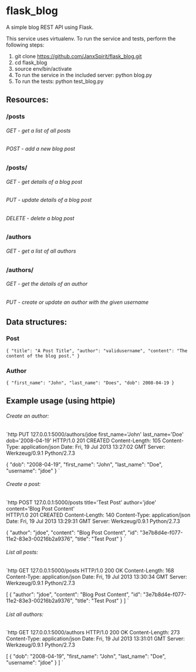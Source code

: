 flask_blog
==========

A simple blog REST API using Flask.

This service uses virtualenv. To run the service and tests, perform the following steps:

1. git clone https://github.com/JanxSpirit/flask_blog.git
2. cd flask_blog
3. source env/bin/activate
4. To run the service in the included server: python blog.py
5. To run the tests: python test_blog.py

## Resources:

### /posts
###### GET - get a list of all posts
###### POST - add a new blog post
### /posts/<post-id>
###### GET - get details of a blog post
###### PUT - update details of a blog post
###### DELETE - delete a blog post
### /authors
###### GET - get a list of all authors
### /authors/<username>
###### GET - get the details of an author
###### PUT - create or update an author with the given username

## Data structures:
### Post
`{
  "title": "A Post Title",
  "author": "validusername",
  "content": "The content of the blog post."
}`

### Author
`{
  "first_name": "John",
  "last_name": "Does",
  "dob": 2008-04-19
}`

## Example usage (using httpie)

###### Create an author:
`http PUT 127.0.0.1:5000/authors/jdoe first_name='John' last_name='Doe' dob='2008-04-19'
HTTP/1.0 201 CREATED
Content-Length: 105
Content-Type: application/json
Date: Fri, 19 Jul 2013 13:27:02 GMT
Server: Werkzeug/0.9.1 Python/2.7.3

{
    "dob": "2008-04-19", 
    "first_name": "John", 
    "last_name": "Doe", 
    "username": "jdoe"
}
`

###### Create a post:
`http POST 127.0.0.1:5000/posts title='Test Post' author='jdoe' content='Blog Post Content'      
HTTP/1.0 201 CREATED
Content-Length: 140
Content-Type: application/json
Date: Fri, 19 Jul 2013 13:29:31 GMT
Server: Werkzeug/0.9.1 Python/2.7.3

{
    "author": "jdoe", 
    "content": "Blog Post Content", 
    "id": "3e7b8d4e-f077-11e2-83e3-00216b2a9376", 
    "title": "Test Post"
}
`

###### List all posts:
`http GET 127.0.0.1:5000/posts
HTTP/1.0 200 OK
Content-Length: 168
Content-Type: application/json
Date: Fri, 19 Jul 2013 13:30:34 GMT
Server: Werkzeug/0.9.1 Python/2.7.3

[
    {
        "author": "jdoe", 
        "content": "Blog Post Content", 
        "id": "3e7b8d4e-f077-11e2-83e3-00216b2a9376", 
        "title": "Test Post"
    }
]
`

###### List all authors:
`http GET 127.0.0.1:5000/authors
HTTP/1.0 200 OK
Content-Length: 273
Content-Type: application/json
Date: Fri, 19 Jul 2013 13:31:01 GMT
Server: Werkzeug/0.9.1 Python/2.7.3

[
    {
        "dob": "2008-04-19", 
        "first_name": "John", 
        "last_name": "Doe", 
        "username": "jdoe"
    }
]
`